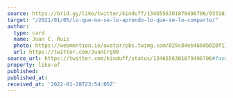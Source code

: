 ```yaml
---
source: https://brid.gy/like/twitter/kinduff/1346556301879496706/93318302
target: "/2021/01/05/lo-que-no-se-lo-aprendo-lo-que-se-lo-comparto/"
author:
  type: card
  name: Juan C. Ruiz
  photo: https://webmention.io/avatar/pbs.twimg.com/029c84eb466db020f11fedf0f18c1a75b565b3189159d5b34e82a73c5dc67ade.jpg
  url: https://twitter.com/JuanCrg90
source_url: https://twitter.com/kinduff/status/1346556301879496706#favorited-by-93318302
property: like-of
published:
published_at:
received_at: '2022-01-28T23:54:05Z'
---
```


